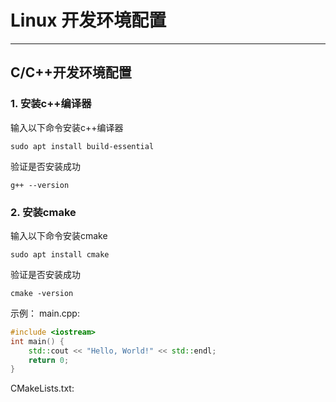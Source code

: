 # Linux 开发环境配置
---
## C/C++开发环境配置
### 1. 安装c++编译器
输入以下命令安装c++编译器
```shell
sudo apt install build-essential
```
验证是否安装成功
```shell
g++ --version
```
### 2. 安装cmake
输入以下命令安装cmake
```shell
sudo apt install cmake
```
验证是否安装成功
```shell
cmake -version
```
示例：
main.cpp:
```cpp main.cpp
#include <iostream>
int main() {
    std::cout << "Hello, World!" << std::endl;
    return 0;
}
```
CMakeLists.txt:
```cmake CMakeLists.txt
```

